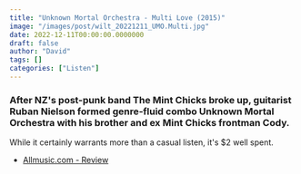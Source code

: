 ```yaml
---
title: "Unknown Mortal Orchestra - Multi Love (2015)"
image: "/images/post/wilt_20221211_UMO.Multi.jpg"
date: 2022-12-11T00:00:00.0000000
draft: false
author: "David"
tags: []
categories: ["Listen"]
---
```

### After NZ's post-punk band The Mint Chicks broke up, guitarist Ruban Nielson formed genre-fluid combo Unknown Mortal Orchestra with his brother and ex Mint Chicks frontman Cody.

 While it certainly warrants more than a casual listen, it's $2 well spent. 

-  [Allmusic.com - Review](https://www.allmusic.com/album/multi-love-mw0002824888)